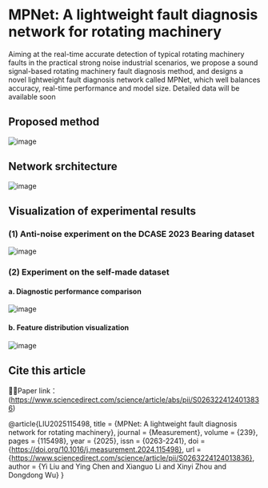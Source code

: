 # MPNet: A lightweight fault diagnosis network for rotating machinery 
Aiming at the real-time accurate detection of typical rotating machinery faults in the practical strong noise industrial scenarios, we propose a sound signal-based rotating machinery fault diagnosis method, and designs a novel lightweight fault diagnosis network called MPNet, which well balances accuracy, real-time performance and model size.
Detailed data will be available soon

## Proposed method
![image](https://github.com/xgli411/MPNet/blob/main/image/Implementation%20method.png)

## Network srchitecture
![image](https://github.com/xgli411/MPNet/blob/main/image/MPNet.png)

## Visualization of experimental results
### (1) Anti-noise experiment on the DCASE 2023 Bearing dataset
![image](https://github.com/xgli411/MPNet/blob/main/image/Anti-noise%20experiment.png)
### (2) Experiment on the self-made dataset
#### a. Diagnostic performance comparison
![image](https://github.com/xgli411/MPNet/blob/main/image/result%20on%20the%20self-made%20dataset.png)
#### b. Feature distribution visualization
![image](https://github.com/xgli411/MPNet/blob/main/image/tsne.png)

## Cite this article

🔗🔗Paper link：(https://www.sciencedirect.com/science/article/abs/pii/S0263224124013836)

@article{LIU2025115498,
title = {MPNet: A lightweight fault diagnosis network for rotating machinery},
journal = {Measurement},
volume = {239},
pages = {115498},
year = {2025},
issn = {0263-2241},
doi = {https://doi.org/10.1016/j.measurement.2024.115498},
url = {https://www.sciencedirect.com/science/article/pii/S0263224124013836},
author = {Yi Liu and Ying Chen and Xianguo Li and Xinyi Zhou and Dongdong Wu}
}
